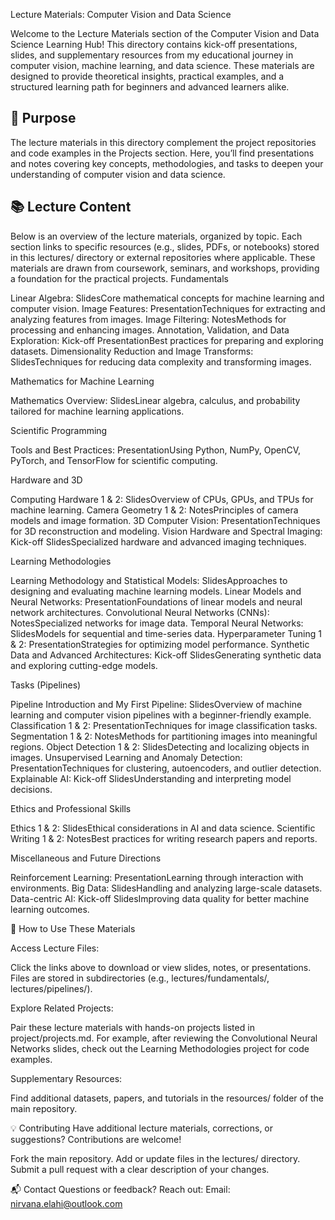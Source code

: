 Lecture Materials: Computer Vision and Data Science

  


Welcome to the Lecture Materials section of the Computer Vision and Data Science Learning Hub! This directory contains kick-off presentations, slides, and supplementary resources from my educational journey in computer vision, machine learning, and data science. These materials are designed to provide theoretical insights, practical examples, and a structured learning path for beginners and advanced learners alike.

##  🎯 Purpose
The lecture materials in this directory complement the project repositories and code examples in the Projects section. Here, you’ll find presentations and notes covering key concepts, methodologies, and tasks to deepen your understanding of computer vision and data science.

##  📚 Lecture Content
Below is an overview of the lecture materials, organized by topic. Each section links to specific resources (e.g., slides, PDFs, or notebooks) stored in this lectures/ directory or external repositories where applicable. These materials are drawn from coursework, seminars, and workshops, providing a foundation for the practical projects.
Fundamentals

Linear Algebra: SlidesCore mathematical concepts for machine learning and computer vision.
Image Features: PresentationTechniques for extracting and analyzing features from images.
Image Filtering: NotesMethods for processing and enhancing images.
Annotation, Validation, and Data Exploration: Kick-off PresentationBest practices for preparing and exploring datasets.
Dimensionality Reduction and Image Transforms: SlidesTechniques for reducing data complexity and transforming images.

Mathematics for Machine Learning

Mathematics Overview: SlidesLinear algebra, calculus, and probability tailored for machine learning applications.

Scientific Programming

Tools and Best Practices: PresentationUsing Python, NumPy, OpenCV, PyTorch, and TensorFlow for scientific computing.

Hardware and 3D

Computing Hardware 1 & 2: SlidesOverview of CPUs, GPUs, and TPUs for machine learning.
Camera Geometry 1 & 2: NotesPrinciples of camera models and image formation.
3D Computer Vision: PresentationTechniques for 3D reconstruction and modeling.
Vision Hardware and Spectral Imaging: Kick-off SlidesSpecialized hardware and advanced imaging techniques.

Learning Methodologies

Learning Methodology and Statistical Models: SlidesApproaches to designing and evaluating machine learning models.
Linear Models and Neural Networks: PresentationFoundations of linear models and neural network architectures.
Convolutional Neural Networks (CNNs): NotesSpecialized networks for image data.
Temporal Neural Networks: SlidesModels for sequential and time-series data.
Hyperparameter Tuning 1 & 2: PresentationStrategies for optimizing model performance.
Synthetic Data and Advanced Architectures: Kick-off SlidesGenerating synthetic data and exploring cutting-edge models.

Tasks (Pipelines)

Pipeline Introduction and My First Pipeline: SlidesOverview of machine learning and computer vision pipelines with a beginner-friendly example.
Classification 1 & 2: PresentationTechniques for image classification tasks.
Segmentation 1 & 2: NotesMethods for partitioning images into meaningful regions.
Object Detection 1 & 2: SlidesDetecting and localizing objects in images.
Unsupervised Learning and Anomaly Detection: PresentationTechniques for clustering, autoencoders, and outlier detection.
Explainable AI: Kick-off SlidesUnderstanding and interpreting model decisions.

Ethics and Professional Skills

Ethics 1 & 2: SlidesEthical considerations in AI and data science.
Scientific Writing 1 & 2: NotesBest practices for writing research papers and reports.

Miscellaneous and Future Directions

Reinforcement Learning: PresentationLearning through interaction with environments.
Big Data: SlidesHandling and analyzing large-scale datasets.
Data-centric AI: Kick-off SlidesImproving data quality for better machine learning outcomes.

🚀 How to Use These Materials

Access Lecture Files:

Click the links above to download or view slides, notes, or presentations.
Files are stored in subdirectories (e.g., lectures/fundamentals/, lectures/pipelines/).


Explore Related Projects:

Pair these lecture materials with hands-on projects listed in project/projects.md.
For example, after reviewing the Convolutional Neural Networks slides, check out the Learning Methodologies project for code examples.


Supplementary Resources:

Find additional datasets, papers, and tutorials in the resources/ folder of the main repository.



💡 Contributing
Have additional lecture materials, corrections, or suggestions? Contributions are welcome!

Fork the main repository.
Add or update files in the lectures/ directory.
Submit a pull request with a clear description of your changes.

📬 Contact
Questions or feedback? Reach out:
Email: nirvana.elahi@outlook.com




